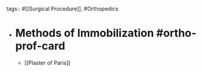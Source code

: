 tags:: #[[Surgical Procedure]], #Orthopedics

- # Methods of Immobilization #ortho-prof-card
	- [[Plaster of Paris]]